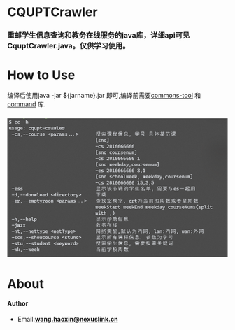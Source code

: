 # CQUPTCrawler

### 重邮学生信息查询和教务在线服务的java库，详细api可见CquptCrawler.java。仅供学习使用。

# How to Use

编译后使用java -jar ${jarname}.jar 即可,编译前需要[commons-tool](https://github.com/wanghaoxin20/commons-tool) 和 [command](https://github.com/wanghaoxin20/command) 库.

### ![use](https://raw.githubusercontent.com/wanghaoxin20/cqupt-crawler/master/img/all.png)




# About
####  **Author** 
+ Email:**[wang.haoxin@nexuslink.cn](wang.haoxin@nexuslink.cn)**
